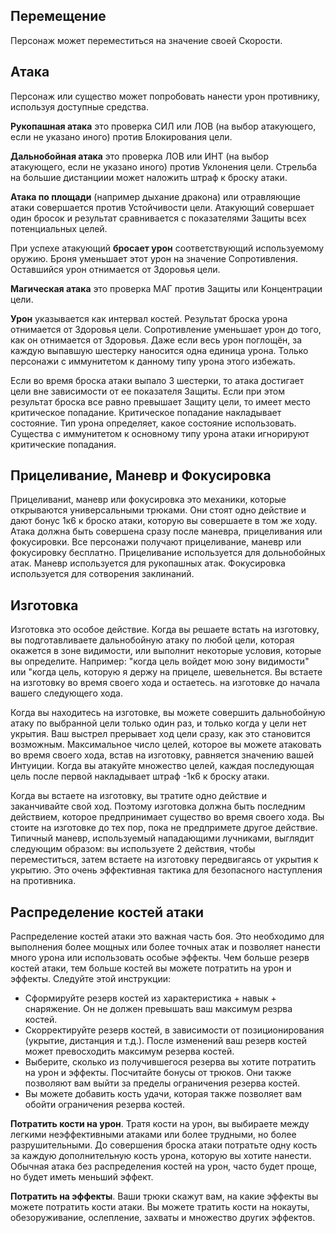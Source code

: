 
## Перемещение
Персонаж может переместиться на значение своей Скорости.

## Атака
Персонаж или существо может попробовать нанести урон противнику, используя доступные средства.

**Рукопашная атака** это проверка СИЛ или ЛОВ (на выбор атакующего, если не указано иного) против Блокирования цели.

**Дальнобойная атака** это проверка ЛОВ или ИНТ (на выбор атакующего, если не указано иного) против Уклонения цели. Стрельба на большие дистанциии может наложить штраф к броску атаки.

**Атака по площади** (например дыхание дракона) или отравляющие атаки совершается против Устойчивости цели. Атакующий совершает один бросок и результат сравнивается с показателями Защиты всех потенциальных целей. 

При успехе атакующий **бросает урон** соответствующий используемому оружию. Броня уменьшает этот урон на значение Сопротивления. Оставшийся урон отнимается от Здоровья цели.

**Магическая атака** это проверка МАГ против Защиты или Концентрации цели.

**Урон** указывается как интервал костей. Результат броска урона отнимается от Здоровья цели. Сопротивление уменьшает урон до того, как он отнимается от Здоровья. Даже если весь урон поглощён, за каждую выпавшую шестерку наносится одна единица урона. Только персонажи с иммунитетом к данному типу урона этого избежать.

Если во время броска атаки выпало 3 шестерки, то атака достигает цели вне зависимости от ее показателя Защиты. Если при этом результат броска все равно превышает Защиту цели, то имеет место критическое попадание. Критическое попадание накладывает состояние. Тип урона определяет, какое состояние использовать. Существа с иммунитетом к основному типу урона атаки игнорируют критические попадания.

## Прицеливание, Маневр и Фокусировка
Прицеливаниt, маневр или фокусировка это механики, которые открываются универсальными трюками. Они стоят одно действие и дают бонус 1к6 к броско атаки, которую вы совершаете в том же ходу. Атака должна быть совершена сразу после маневра, прицеливания или фокусировки. Все персонажи получают прицеливание, маневр или фокусировку бесплатно. Прицеливание используется для дольнобойных атак. Маневр используется для рукопашных атак. Фокусировка используется для сотворения заклинаний.

## Изготовка
Изготовка это особое действие. Когда вы решаете встать на изготовку, вы подготавливаете дальнобойную атаку по любой цели, которая окажется в зоне видимости, или выполнит некоторые условия, которые вы определите. Например: "когда цель войдет мою зону видимости" или "когда цель, которую я держу на прицеле, шевельнется. Вы встаете на изготовку во время своего хода и остаетесь. на изготовке до начала вашего следующего хода.

Когда вы находитесь на изготовке, вы можете совершить дальнобойную атаку по выбранной цели только один раз, и только когда у цели нет укрытия. Ваш выстрел прерывает ход цели сразу, как это становится возможным. Максимальное число целей, которое вы можете атаковать во время своего хода, встав на изготовку, равняется значению вашей Интуиции. Когда вы атакуйте множество целей, каждая последующая цель после первой накладывает штраф -1к6 к броску атаки.

Когда вы встаете на изготовку, вы тратите одно действие и заканчивайте свой ход. Поэтому изготовка должна быть последним действием, которое  предпринимает существо во время своего хода. Вы стоите на изготовке до тех пор, пока не предпримете другое действие. Типичный маневр, используемый нападающими лучниками, выглядит следующим образом: вы используете 2 действия, чтобы переместиться, затем встаете на изготовку передвигаясь от укрытия к укрытию. Это очень эффективная тактика для безопасного наступления на противника.

## Распределение костей атаки
Распределение костей атаки это важная часть боя. Это необходимо для выполнения более мощных или более точных атак и позволяет нанести много урона или использовать особые эффекты. Чем больше резерв костей атаки, тем больше костей вы можете потратить на урон и эффекты. Следуйте этой инструкции:
- Сформируйте резерв костей из характеристика + навык + снаряжение. Он не должен превышать ваш максимум резрва костей.
- Скорректируйте резерв костей, в зависимости от позиционирования (укрытие, дистанция и т.д.). После изменений ваш резерв костей может превосходить  максимум  резерва костей.
- Выберите, сколько из получившегося резерва вы хотите потратить на урон и эффекты. Посчитайте бонусы от трюков. Они также позволяют вам выйти за пределы ограничения резерва костей.
- Вы можете добавить кость удачи, которая также позволяет вам обойти ограничения резерва костей.
 
**Потратить кости на урон**. Тратя кости на урон, вы выбираете между легкими неэффективными атаками или более трудными, но более разрушительными. До совершения броска атаки потратьте одну кость за каждую дополнительную кость урона, которую вы хотите нанести. Обычная атака без распределения костей на урон, часто будет проще, но будет иметь меньший эффект.

**Потратить на эффекты**. Ваши трюки скажут вам, на какие эффекты вы можете потратить кости атаки. Вы можете тратить кости на нокауты, обезоруживание, ослепление, захваты и множество других эффектов.